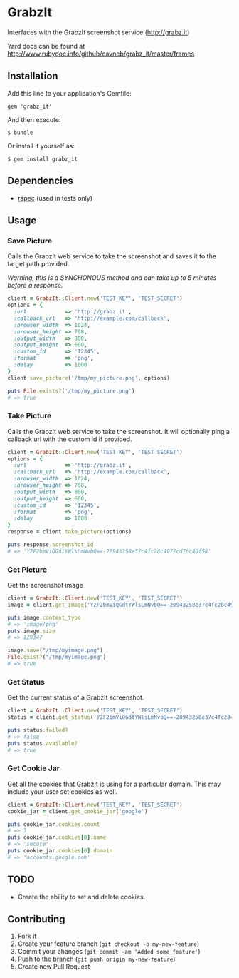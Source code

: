 # GrabzIt

Interfaces with the GrabzIt screenshot service (http://grabz.it)

Yard docs can be found at http://www.rubydoc.info/github/cavneb/grabz_it/master/frames

## Installation

Add this line to your application's Gemfile:

    gem 'grabz_it'

And then execute:

    $ bundle

Or install it yourself as:

    $ gem install grabz_it
    
## Dependencies
* [rspec](https://github.com/rspec/rspec) (used in tests only)

## Usage

### Save Picture

Calls the GrabzIt web service to take the screenshot and saves it to the target path provided. 

*Warning, this is a SYNCHONOUS method and can take up to 5 minutes before a response.*

```ruby
client = GrabzIt::Client.new('TEST_KEY', 'TEST_SECRET')
options = {
  :url            => 'http://grabz.it',
  :callback_url   => 'http://example.com/callback',
  :browser_width  => 1024,
  :browser_height => 768,
  :output_width   => 800,
  :output_height  => 600,
  :custom_id      => '12345',
  :format         => 'png',
  :delay          => 1000
}
client.save_picture('/tmp/my_picture.png', options)

puts File.exists?('/tmp/my_picture.png')
# => true
```

### Take Picture

Calls the GrabzIt web service to take the screenshot. It will optionally ping a callback url with the custom id if provided.

```ruby
client = GrabzIt::Client.new('TEST_KEY', 'TEST_SECRET')
options = {
  :url            => 'http://grabz.it',
  :callback_url   => 'http://example.com/callback',
  :browser_width  => 1024,
  :browser_height => 768,
  :output_width   => 800,
  :output_height  => 600,
  :custom_id      => '12345',
  :format         => 'png',
  :delay          => 1000
}
response = client.take_picture(options)

puts response.screenshot_id
# => 'Y2F2bmViQGdtYWlsLmNvbQ==-20943258e37c4fc28c4977cd76c40f58'
```

### Get Picture

Get the screenshot image

```ruby
client = GrabzIt::Client.new('TEST_KEY', 'TEST_SECRET')
image = client.get_image('Y2F2bmViQGdtYWlsLmNvbQ==-20943258e37c4fc28c4977cd76c40f58')

puts image.content_type
# => 'image/png'
puts image.size
# => 129347

image.save("/tmp/myimage.png")
File.exist?("/tmp/myimage.png")
# => true
```

### Get Status

Get the current status of a GrabzIt screenshot.

```ruby
client = GrabzIt::Client.new('TEST_KEY', 'TEST_SECRET')
status = client.get_status('Y2F2bmViQGdtYWlsLmNvbQ==-20943258e37c4fc28c4977cd76c40f58')

puts status.failed?
# => false
puts status.available?
# => true
```

### Get Cookie Jar

Get all the cookies that GrabzIt is using for a particular domain. This may include your user set cookies as well.

```ruby
client = GrabzIt::Client.new('TEST_KEY', 'TEST_SECRET')
cookie_jar = client.get_cookie_jar('google')

puts cookie_jar.cookies.count
# => 3
puts cookie_jar.cookies[0].name
# => 'secure'
puts cookie_jar.cookies[0].domain
# => 'accounts.google.com'
```

## TODO

* Create the ability to set and delete cookies.

## Contributing

1. Fork it
2. Create your feature branch (`git checkout -b my-new-feature`)
3. Commit your changes (`git commit -am 'Added some feature'`)
4. Push to the branch (`git push origin my-new-feature`)
5. Create new Pull Request
